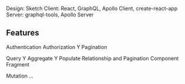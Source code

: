 Design: Sketch
Client: React, GraphQL, Apollo Client, create-react-app
Server: graphql-tools, Apollo Server

## Features

Authentication
Authorization
Y Pagination

Query
  Y Aggregate
  Y Populate Relationship and Pagination
    Component Fragment


Mutation
  ...
